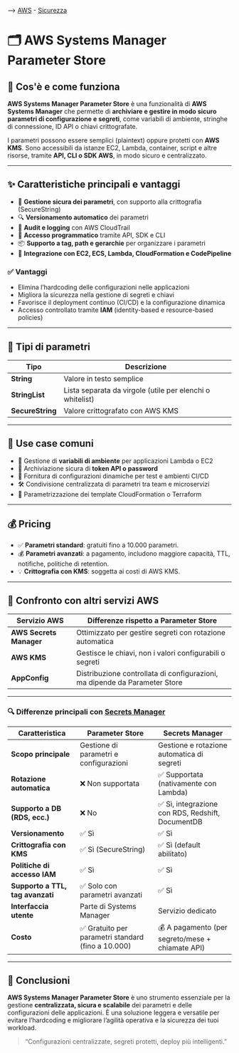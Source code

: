 --> [AWS](AWS.md)  -  [Sicurezza](Sicurezza-Compliance-Governance.md)
# 🗂️ AWS Systems Manager Parameter Store

## 📘 Cos'è e come funziona

**AWS Systems Manager Parameter Store** è una funzionalità di **AWS Systems Manager** che permette di **archiviare e gestire in modo sicuro parametri di configurazione e segreti**, come variabili di ambiente, stringhe di connessione, ID API o chiavi crittografate.

I parametri possono essere semplici (plaintext) oppure protetti con **AWS KMS**. Sono accessibili da istanze EC2, Lambda, container, script e altre risorse, tramite **API, CLI o SDK AWS**, in modo sicuro e centralizzato.

---

## ✨ Caratteristiche principali e vantaggi

- 🔐 **Gestione sicura dei parametri**, con supporto alla crittografia (SecureString)
- 🔍 **Versionamento automatico** dei parametri
- 📅 **Audit e logging** con AWS CloudTrail
- 🔁 **Accesso programmatico** tramite API, SDK e CLI
- 📦 **Supporto a tag, path e gerarchie** per organizzare i parametri
- 🧩 **Integrazione con EC2, ECS, Lambda, CloudFormation e CodePipeline**

### ✅ Vantaggi

- Elimina l’hardcoding delle configurazioni nelle applicazioni
- Migliora la sicurezza nella gestione di segreti e chiavi
- Favorisce il deployment continuo (CI/CD) e la configurazione dinamica
- Accesso controllato tramite **IAM** (identity-based e resource-based policies)

---

## 🔑 Tipi di parametri

| Tipo           | Descrizione                                                 |
|----------------|-------------------------------------------------------------|
| **String**     | Valore in testo semplice                                    |
| **StringList** | Lista separata da virgole (utile per elenchi o whitelist)   |
| **SecureString** | Valore crittografato con AWS KMS                           |

---

## 🚀 Use case comuni

- 🔧 Gestione di **variabili di ambiente** per applicazioni Lambda o EC2
- 🔑 Archiviazione sicura di **token API o password**
- 🧪 Fornitura di configurazioni dinamiche per test e ambienti CI/CD
- 🛠️ Condivisione centralizzata di parametri tra team e microservizi
- 🧭 Parametrizzazione dei template CloudFormation o Terraform

---

## 💰 Pricing

- ✅ **Parametri standard**: gratuiti fino a 10.000 parametri.
- 💰 **Parametri avanzati**: a pagamento, includono maggiore capacità, TTL, notifiche, politiche di retention.
- 💡 **Crittografia con KMS**: soggetta ai costi di AWS KMS.


---

## 🔄 Confronto con altri servizi AWS

| Servizio AWS              | Differenze rispetto a Parameter Store                           |
|---------------------------|------------------------------------------------------------------|
| **AWS Secrets Manager**   | Ottimizzato per gestire segreti con rotazione automatica         |
| **AWS KMS**               | Gestisce le chiavi, non i valori configurabili o segreti         |
| **AppConfig**             | Distribuzione controllata di configurazioni, ma dipende da Parameter Store|

---

### 🔍 Differenze principali con [Secrets Manager](AWS-Secrets-Manager.md)

| Caratteristica                  | Parameter Store                              | Secrets Manager                                      |
|--------------------------------|----------------------------------------------|------------------------------------------------------|
| **Scopo principale**           | Gestione di parametri e configurazioni       | Gestione e rotazione automatica di segreti          |
| **Rotazione automatica**       | ❌ Non supportata                             | ✅ Supportata (nativamente con Lambda)               |
| **Supporto a DB (RDS, ecc.)**  | ❌ No                                         | ✅ Sì, integrazione con RDS, Redshift, DocumentDB    |
| **Versionamento**              | ✅ Sì                                         | ✅ Sì                                                 |
| **Crittografia con KMS**       | ✅ Sì (SecureString)                          | ✅ Sì (default abilitato)                            |
| **Politiche di accesso IAM**   | ✅ Sì                                         | ✅ Sì                                                 |
| **Supporto a TTL, tag avanzati**| ✅ Solo con parametri avanzati               | ✅ Sì                                                 |
| **Interfaccia utente**         | Parte di Systems Manager                     | Servizio dedicato                                    |
| **Costo**                      | ✅ Gratuito per parametri standard (fino a 10.000) | 💰 A pagamento (per segreto/mese + chiamate API) |

---

## 📌 Conclusioni

**AWS Systems Manager Parameter Store** è uno strumento essenziale per la gestione **centralizzata, sicura e scalabile** dei parametri e delle configurazioni delle applicazioni. È una soluzione leggera e versatile per evitare l’hardcoding e migliorare l’agilità operativa e la sicurezza dei tuoi workload.

> “Configurazioni centralizzate, segreti protetti, deploy più intelligenti.”


